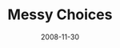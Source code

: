 ---
layout: message
category: message
series: "We Wish You A Messy Christmas"
title: "Messy Choices"
date: 2008-11-30
audio-description: "When Jesus enters the world, everyone around him has to change their lives to accommodate him. In this talk, Chuck Mingo discusses Joseph and how he had to make changes to accommodate Jesus' arrival."
audio: "http://s3.amazonaws.com/crossroadsaudiomessages/MessyXmas1.mp3"
audio-title: "Messy Choices"
audio-duration: "35&#58;59"
video-description: "When Jesus enters the world, everyone around him has to change their lives to accommodate. In this talk, Chuck Mingo discusses Joseph and how he had to make changes to accommodate Jesus' arrival."
video-title: "Messy Choices"
video: "https://s3.amazonaws.com/crossroadsvideomessages/MessyXmas1.mp4"
video-poster: "https://www.crossroads.net/uploadedfiles/MessyXmas1-still.jpg"
program-description: ""
program: "http://www.crossroads.net/players/media/hq/1129_30Program.pdf"
program-title: "Messy Choices (Program)"
notes-description: " "
notes: "http://www.crossroads.net/players/media/hq/SN_11_29-30_08.pdf "
notes-title: "Messy Choices (Study Notes)"
---